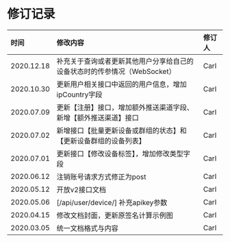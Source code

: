 <!--
 * @Author: Carl
 * @Date: 2020-05-25 19:50:02
 * @LastEditors: Carl
 * @LastEditTime: 2020-12-18 10:57:41
-->

# 修订记录

| 时间 | 修改内容 | 修订人 |
| :--- | :--- | :--- |
| 2020.12.18 | 补充关于查询或者更新其他用户分享给自己的设备状态时的传参情况（WebSocket） | Carl |
| 2020.10.30 | 更新用户相关接口中返回的用户信息，增加ipCountry字段 | Carl |
| 2020.07.09 | 更新【注册】接口，增加额外推送渠道字段、新增【额外推送渠道】接口 | Carl |
| 2020.07.02 | 新增接口【批量更新设备或群组的状态】和【更新设备群组的设备列表】 | Carl |
| 2020.07.01 | 更新接口【修改设备标签】，增加修改类型字段 | Carl |
| 2020.06.12 | 注销账号请求方式修正为post | Carl |
| 2020.05.12 | 开放v2接口文档 | Carl |
| 2020.05.06 | [/api/user/device/] 补充apikey参数 | Carl |
| 2020.04.15 | 修改文档封面，更新原签名计算示例图 | Carl |
| 2020.03.05 | 统一文档格式与内容 | Carl |